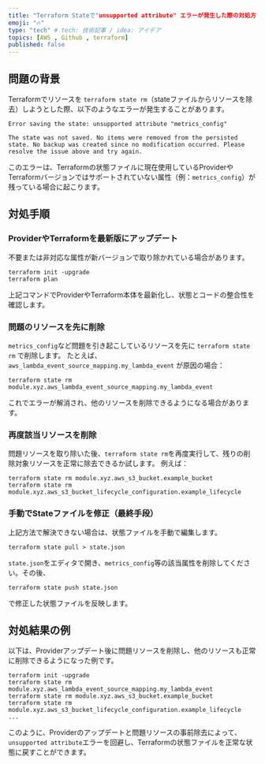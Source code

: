 ```yaml
---
title: "Terraform Stateで"unsupported attribute" エラーが発生した際の対処方法"
emoji: "🔥"
type: "tech" # tech: 技術記事 / idea: アイデア
topics: [AWS , Github , terraform]
published: false
---
```


## 問題の背景
Terraformでリソースを `terraform state rm`（stateファイルからリソースを除去）しようとした際、以下のようなエラーが発生することがあります。

```
Error saving the state: unsupported attribute "metrics_config"

The state was not saved. No items were removed from the persisted
state. No backup was created since no modification occurred. Please
resolve the issue above and try again.
```

このエラーは、Terraformの状態ファイルに現在使用しているProviderやTerraformバージョンではサポートされていない属性（例：`metrics_config`）が残っている場合に起こります。

## 対処手順

### **ProviderやTerraformを最新版にアップデート**
   不要または非対応な属性が新バージョンで取り除かれている場合があります。
   ```
   terraform init -upgrade
   terraform plan
   ```

   上記コマンドでProviderやTerraform本体を最新化し、状態とコードの整合性を確認します。

### **問題のリソースを先に削除**
   `metrics_config`など問題を引き起こしているリソースを先に `terraform state rm` で削除します。
   たとえば、`aws_lambda_event_source_mapping.my_lambda_event` が原因の場合：
   ```
   terraform state rm module.xyz.aws_lambda_event_source_mapping.my_lambda_event
   ```

   これでエラーが解消され、他のリソースを削除できるようになる場合があります。

### **再度該当リソースを削除**
   問題リソースを取り除いた後、`terraform state rm`を再度実行して、残りの削除対象リソースを正常に除去できるか試します。
   例えば：
   ```
   terraform state rm module.xyz.aws_s3_bucket.example_bucket
   terraform state rm module.xyz.aws_s3_bucket_lifecycle_configuration.example_lifecycle
   ```

### **手動でStateファイルを修正（最終手段）**
   上記方法で解決できない場合は、状態ファイルを手動で編集します。
   ```
   terraform state pull > state.json
   ```

   `state.json`をエディタで開き、`metrics_config`等の該当属性を削除してください。その後、
   ```
   terraform state push state.json
   ```
   で修正した状態ファイルを反映します。

## 対処結果の例

以下は、Providerアップデート後に問題リソースを削除し、他のリソースも正常に削除できるようになった例です。

```
terraform init -upgrade
terraform state rm module.xyz.aws_lambda_event_source_mapping.my_lambda_event
terraform state rm module.xyz.aws_s3_bucket.example_bucket
terraform state rm module.xyz.aws_s3_bucket_lifecycle_configuration.example_lifecycle
...
```

このように、Providerのアップデートと問題リソースの事前除去によって、`unsupported attribute`エラーを回避し、Terraformの状態ファイルを正常な状態に戻すことができます。
